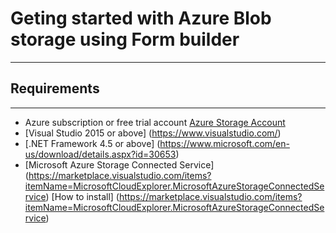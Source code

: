 # Geting started with Azure Blob storage using Form builder

---

## Requirements

---

+ Azure subscription or free trial account
  [Azure Storage Account](https://azure.microsoft.com/en-us/free/)
+ [Visual Studio 2015 or above] (https://www.visualstudio.com/)
+ [.NET Framework 4.5 or above] (https://www.microsoft.com/en-us/download/details.aspx?id=30653)
+ [Microsoft Azure Storage Connected Service] (https://marketplace.visualstudio.com/items?itemName=MicrosoftCloudExplorer.MicrosoftAzureStorageConnectedService) 
  [How to install] (https://marketplace.visualstudio.com/items?itemName=MicrosoftCloudExplorer.MicrosoftAzureStorageConnectedService)

